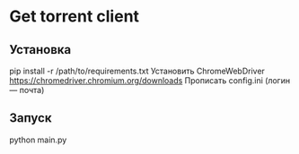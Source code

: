 # Get torrent client

## Установка

pip install -r /path/to/requirements.txt
Установить ChromeWebDriver https://chromedriver.chromium.org/downloads
Прописать config.ini (логин — почта)

## Запуск

python main.py
